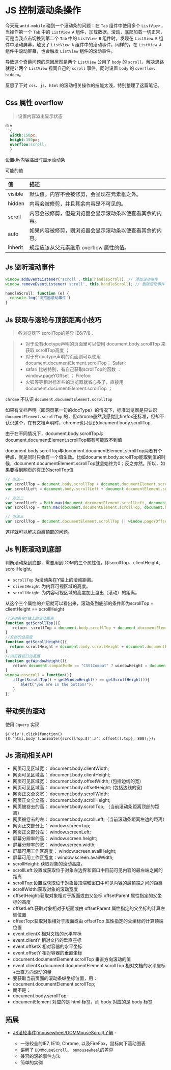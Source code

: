 # JS 控制滚动条操作

今天玩 `antd-mobile` 碰到一个滚动条的问题：在 `Tab` 组件中使用多个 `ListView` ，当操作第一个 `Tab` 中的 `ListView A` 组件，加载数据，滚动，底部加载一切正常，可是当我点击切换到第二个 `Tab` 中的 `ListView B` 组件时，发现在 `ListView B` 组件中滚动屏幕，触发了 `ListView A` 组件中的滚动事件，同样的，在 `ListView A` 组件中滚动屏幕，也会触发 `ListView` 组件的滚动事件。

导致这个奇葩问题的原因居然是两个 `ListView` 公用了 `body` 的 `scroll`，解决思路就是让两个 `ListView` 视同自己的 `scroll` 事件，同时设置 `body` 的 `overflow: hidden`。

反思了下对 `css`、`js`、`html` 的滚动相关操作的技能太浅，特别整理了这篇笔记。

## Css 属性 overflow

> 设置内容溢出显示状态

```css
div
  {
  width:150px;
  height:150px;
  overflow:scroll;
  }
```

设置div内容溢出时显示滚动条

可能的值

值       | 描述
:------ | :---------------------------
visible | 默认值。内容不会被修剪，会呈现在元素框之外。
hidden  | 内容会被修剪，并且其余内容是不可见的。
scroll  | 内容会被修剪，但是浏览器会显示滚动条以便查看其余的内容。
auto    | 如果内容被修剪，则浏览器会显示滚动条以便查看其余的内容。
inherit | 规定应该从父元素继承 overflow 属性的值。

## Js 监听滚动事件

```javascript
window.addEventListener('scroll', this.handleScroll); // 添加滚动事件
window.removeEventListener('scroll', this.handleScroll); // 删除滚动事件

handleScroll: function (e) {
  console.log('浏览器滚动事件')
}
```

## Js 获取与滚轮与顶部距离小技巧

> 各浏览器下 scrollTop的差异 IE6/7/8：

> - 对于没有doctype声明的页面里可以使用 document.body.scrollTop 来获取 scrollTop高度 ；
> - 对于有doctype声明的页面则可以使用 document.documentElement.scrollTop； Safari:
> - safari 比较特别，有自己获取scrollTop的函数 ： window.pageYOffset ； Firefox:
> - 火狐等等相对标准些的浏览器就省心多了，直接用 document.documentElement.scrollTop ；

`chrome` 不认识 `document.documentElement.scrollTop`

如果有文档声明（即网页第一句的docType）的情况下，标准浏览器是只认识 `documentElement.scrollTop` 的，但chrome虽然我感觉比firefox还标准，但却不认识这个，在有文档声明时，chrome也只认识document.body.scrollTop.

由于在不同情况下，document.body.scrollTop与document.documentElement.scrollTop都有可能取不到值

document.body.scrollTop与document.documentElement.scrollTop两者有个特点，就是同时只会有一个值生效。比如document.body.scrollTop能取到值的时候，document.documentElement.scrollTop就会始终为0；反之亦然。所以，如果要得到网页的真正的scrollTop值

```javascript
// 方法一
var scrollTop = document.body.scrollTop + document.documentElement.scrollTop;
var scrollLeft = document.body.scrollLeft + document.documentElement.scrollLeft;

// 方法二
var scrollLeft = Math.max(document.documentElement.scrollLeft, document.body.scrollLeft);
var scrollTop = Math.max(document.documentElement.scrollTop, document.body.scrollTop);

// 方法三
var scrollTop = document.documentElement.scrollTop || window.pageYOffset || document.body.scrollTop || 0;
```

这样就可以解决距离顶部的问题。

## Js 判断滚动到底部

判断滚动条到底部，需要用到DOM的三个属性值，即scrollTop、clientHeight、scrollHeight。

- `scrollTop` 为滚动条在Y轴上的滚动距离。
- `clientHeight` 为内容可视区域的高度。
- `scrollHeight` 为内容可视区域的高度加上溢出（滚动）的距离。

从这个三个属性的介绍就可以看出来，滚动条到底部的条件即为scrollTop + clientHeight == scrollHeight

```javascript
//滚动条在Y轴上的滚动距离
function getScrollTop(){
　　return  scrollTop = document.body.scrollTop + document.documentElement.scrollTop;
}
//文档的总高度
function getScrollHeight(){
  return scrollHeight = document.body.scrollHeight + document.documentElement.scrollHeight;
}
//浏览器视口的高度
function getWindowHeight(){
　　return document.compatMode == "CSS1Compat" ? windowHeight = document.documentElement.clientHeight : windowHeight = document.body.clientHeight;
}
window.onscroll = function(){
　　if(getScrollTop() + getWindowHeight() == getScrollHeight()){
　　　　alert("you are in the bottom!");
　　}
};
```

## 带动笑的滚动

使用 `Jquery` 实现

```
$('div').click(function(){$('html,body').animate({scrollTop:$('.a').offset().top}, 800);});
```

## Js 滚动相关API

- 网页可见区域宽： document.body.clientWidth;
- 网页可见区域高： document.body.clientHeight;
- 网页可见区域宽： document.body.offsetWidth; (包括边线的宽)
- 网页可见区域高： document.body.offsetHeight; (包括边线的宽)
- 网页正文全文宽： document.body.scrollWidth;
- 网页正文全文高： document.body.scrollHeight;
- 网页被卷去的高： document.body.scrollTop; （当前滚动条距离顶部的距离）
- 网页被卷去的左： document.body.scrollLeft;（当前滚动条距离左边的距离）
- 网页正文部分上： window.screenTop;
- 网页正文部分左： window.screenLeft;
- 屏幕分辨率的高： window.screen.height;
- 屏幕分辨率的宽： window.screen.width;
- 屏幕可用工作区高度： window.screen.availHeight;
- 屏幕可用工作区宽度：window.screen.availWidth;
- scrollHeight: 获取对象的滚动高度。
- scrollLeft:设置或获取位于对象左边界和窗口中目前可见内容的最左端之间的距离
- scrollTop:设置或获取位于对象最顶端和窗口中可见内容的最顶端之间的距离
- scrollWidth:获取对象的滚动宽度
- offsetHeight:获取对象相对于版面或由父坐标 offsetParent 属性指定的父坐标的高度
- offsetLeft:获取对象相对于版面或由 offsetParent 属性指定的父坐标的计算左侧位置
- offsetTop:获取对象相对于版面或由 offsetTop 属性指定的父坐标的计算顶端位置
- event.clientX 相对文档的水平座标
- event.clientY 相对文档的垂直座标
- event.offsetX 相对容器的水平坐标
- event.offsetY 相对容器的垂直坐标
- document.documentElement.scrollTop 垂直方向滚动的值
- event.clientX+document.documentElement.scrollTop 相对文档的水平座标+垂直方向滚动的量
- 要获取当前页面的滚动条纵坐标位置，用：
- document.documentElement.scrollTop;
- 而不是：
- document.body.scrollTop;
- documentElement 对应的是 html 标签，而 body 对应的是 body 标签

## 拓展

- [JS滚轮事件(mousewheel/DOMMouseScroll)了解](http://www.zhangxinxu.com/wordpress/2013/04/js-mousewheel-dommousescroll-event/) -

  - 一张较全的IE7, IE10, Chrome, 以及FireFox，鼠标向下滚动图表
  - 讲解了 `DOMMouseScroll`、 `onmousewheel`的差异
  - 兼容的滚轮事件方法
  - 简单的实例
